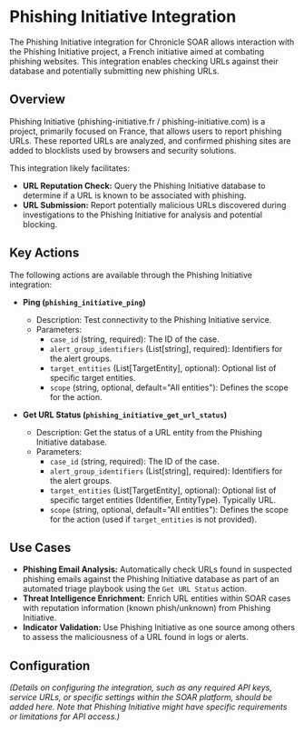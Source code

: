 # Phishing Initiative Integration

The Phishing Initiative integration for Chronicle SOAR allows interaction with the Phishing Initiative project, a French initiative aimed at combating phishing websites. This integration enables checking URLs against their database and potentially submitting new phishing URLs.

## Overview

Phishing Initiative (phishing-initiative.fr / phishing-initiative.com) is a project, primarily focused on France, that allows users to report phishing URLs. These reported URLs are analyzed, and confirmed phishing sites are added to blocklists used by browsers and security solutions.

This integration likely facilitates:

*   **URL Reputation Check:** Query the Phishing Initiative database to determine if a URL is known to be associated with phishing.
*   **URL Submission:** Report potentially malicious URLs discovered during investigations to the Phishing Initiative for analysis and potential blocking.

## Key Actions

The following actions are available through the Phishing Initiative integration:

*   **Ping (`phishing_initiative_ping`)**
    *   Description: Test connectivity to the Phishing Initiative service.
    *   Parameters:
        *   `case_id` (string, required): The ID of the case.
        *   `alert_group_identifiers` (List[string], required): Identifiers for the alert groups.
        *   `target_entities` (List[TargetEntity], optional): Optional list of specific target entities.
        *   `scope` (string, optional, default="All entities"): Defines the scope for the action.

*   **Get URL Status (`phishing_initiative_get_url_status`)**
    *   Description: Get the status of a URL entity from the Phishing Initiative database.
    *   Parameters:
        *   `case_id` (string, required): The ID of the case.
        *   `alert_group_identifiers` (List[string], required): Identifiers for the alert groups.
        *   `target_entities` (List[TargetEntity], optional): Optional list of specific target entities (Identifier, EntityType). Typically URL.
        *   `scope` (string, optional, default="All entities"): Defines the scope for the action (used if `target_entities` is not provided).

## Use Cases

*   **Phishing Email Analysis:** Automatically check URLs found in suspected phishing emails against the Phishing Initiative database as part of an automated triage playbook using the `Get URL Status` action.
*   **Threat Intelligence Enrichment:** Enrich URL entities within SOAR cases with reputation information (known phish/unknown) from Phishing Initiative.
*   **Indicator Validation:** Use Phishing Initiative as one source among others to assess the maliciousness of a URL found in logs or alerts.

## Configuration

*(Details on configuring the integration, such as any required API keys, service URLs, or specific settings within the SOAR platform, should be added here. Note that Phishing Initiative might have specific requirements or limitations for API access.)*

